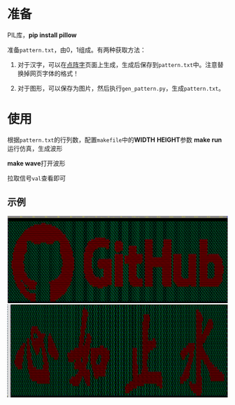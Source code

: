 # 准备

PIL库，**pip install pillow**

准备`pattern.txt`，由0，1组成。有两种获取方法：

1. 对于汉字，可以在[点阵字](http://life.chacuo.net/convertfont2char)页面上生成，生成后保存到`pattern.txt`中。注意替换掉网页字体的格式！

2. 对于图形，可以保存为图片，然后执行`gen_pattern.py`，生成`pattern.txt`。

# 使用
根据`pattern.txt`的行列数，配置`makefile`中的**WIDTH** **HEIGHT**参数
**make run**运行仿真，生成波形

**make wave**打开波形

拉取信号`val`查看即可

## 示例
![Image of GiHub](github.PNG)
![Image of 心如止水](心如止水.PNG)
